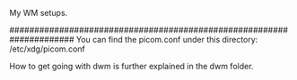 My WM setups. 

#####################################################################
You can find the picom.conf under this directory: /etc/xdg/picom.conf


How to get going with dwm is further explained in the dwm folder.
